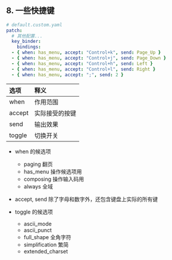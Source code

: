 ## 8. 一些快捷键

```yaml
# default.custom.yaml
patch:
  # 其他配置...
  key_binder:
    bindings:
  - { when: has_menu, accept: "Control+k", send: Page_Up }
  - { when: has_menu, accept: "Control+j", send: Page_Down }
  - { when: has_menu, accept: "Control+h", send: Left }
  - { when: has_menu, accept: "Control+l", send: Right }
  - { when: has_menu, accept: ";", send: 2 }
```

| 选项 | 释义 |
| :--- | :--- |
| when   | 作用范围 |
| accept | 实际接受的按键 |
| send   | 输出效果 |
| toggle | 切换开关 |

- when 的候选项
    - paging 翻页
    - has_menu 操作候选项用
    - composing 操作输入码用
    - always 全域

- accept, send 除了字母和数字外，还包含键盘上实际的所有键

- toggle 的候选项
    - ascii_mode
    - ascii_punct
    - full_shape 全角字符
    - simplification 繁简
    - extended_charset
